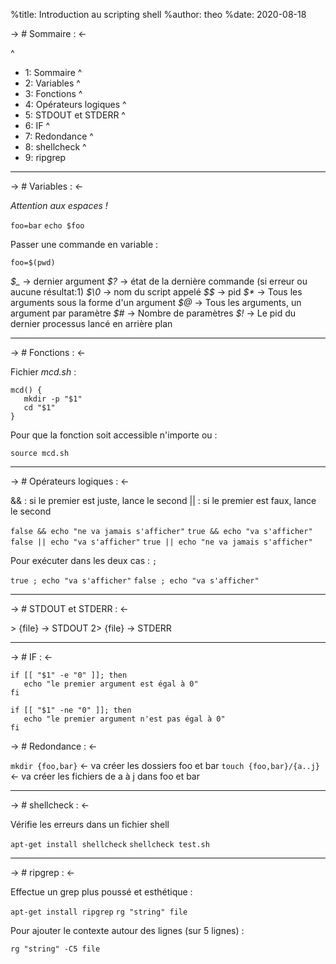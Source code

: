 %title: Introduction au scripting shell
%author: theo
%date: 2020-08-18

-> # Sommaire : <-

^
* 1: Sommaire
^
* 2: Variables
^
* 3: Fonctions
^
* 4: Opérateurs logiques
^
* 5: STDOUT et STDERR
^
* 6: IF
^
* 7: Redondance
^
* 8: shellcheck
^
* 9: ripgrep

---

-> # Variables : <-

*Attention aux espaces !*

`foo=bar`
`echo $foo`

Passer une commande en variable :

`foo=$(pwd)`

_\$\__ -> dernier argument
_\$\?_ -> état de la dernière commande (si erreur ou aucune résultat:1)
_\$\0_ -> nom du script appelé
_\$\$_ -> pid
_\$\*_ -> Tous les arguments sous la forme d'un argument
_\$\@_ -> Tous les arguments, un argument par paramètre
_\$\#_ -> Nombre de paramètres
_\$\!_ -> Le pid du dernier processus lancé en arrière plan

---

-> # Fonctions : <-

Fichier _mcd.sh_ :

```
mcd() {
   mkdir -p "$1"
   cd "$1"
}
```

Pour que la fonction soit accessible n'importe ou :

`source mcd.sh`

---

-> # Opérateurs logiques : <-

\&\& : si le premier est juste, lance le second
\|\| : si le premier est faux, lance le second

`false && echo "ne va jamais s'afficher"`
`true && echo "va s'afficher"`
`false || echo "va s'afficher"`
`true || echo "ne va jamais s'afficher"`

Pour exécuter dans les deux cas : `;`

`true ; echo "va s'afficher"`
`false ; echo "va s'afficher"`

---

-> # STDOUT et STDERR : <-

\> {file} -> STDOUT
2\> {file} -> STDERR

---


-> # IF : <-

```
if [[ "$1" -e "0" ]]; then
   echo "le premier argument est égal à 0"
fi
```

```
if [[ "$1" -ne "0" ]]; then
   echo "le premier argument n'est pas égal à 0"
fi
```

-> # Redondance : <-

`mkdir {foo,bar}` <- va créer les dossiers foo et bar
`touch {foo,bar}/{a..j}` <- va créer les fichiers de a à j dans foo et bar 

---

-> # shellcheck : <-

Vérifie les erreurs dans un fichier shell

`apt-get install shellcheck`
`shellcheck test.sh`

---

-> # ripgrep : <-

Effectue un grep plus poussé et esthétique :

`apt-get install ripgrep`
`rg "string" file`

Pour ajouter le contexte autour des lignes (sur 5 lignes) :

`rg "string" -C5 file`
